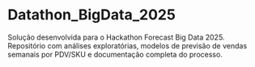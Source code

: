 # Datathon_BigData_2025
Solução desenvolvida para o Hackathon Forecast Big Data 2025. Repositório com análises exploratórias, modelos de previsão de vendas semanais por PDV/SKU e documentação completa do processo.
